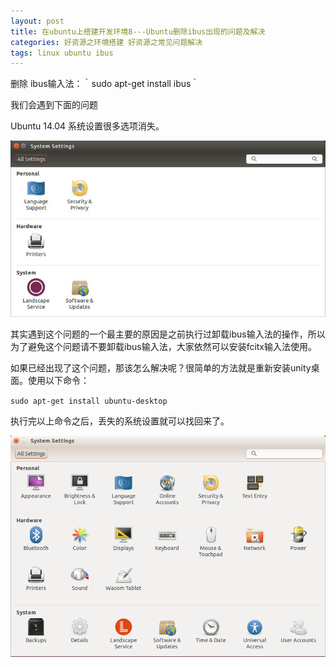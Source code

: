 ```yaml
---
layout: post
title: 在ubuntu上搭建开发环境8---Ubuntu删除ibus出现的问题及解决
categories: 好资源之环境搭建 好资源之常见问题解决
tags: linux ubuntu ibus
---
```



删除 ibus输入法：｀sudo apt-get install ibus｀

我们会遇到下面的问题

Ubuntu 14.04 系统设置很多选项消失。

![image](../image/2015-04-27/08/1.jpg)

其实遇到这个问题的一个最主要的原因是之前执行过卸载ibus输入法的操作，所以为了避免这个问题请不要卸载ibus输入法，大家依然可以安装fcitx输入法使用。

如果已经出现了这个问题，那该怎么解决呢？很简单的方法就是重新安装unity桌面。使用以下命令：

`sudo apt-get install ubuntu-desktop`

执行完以上命令之后，丢失的系统设置就可以找回来了。

![image](../image/2015-04-27/08/2.png)